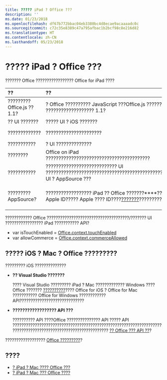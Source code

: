 ```yaml
---
title: ????? iPad ? Office ???
description: ''
ms.date: 01/23/2018
ms.openlocfilehash: df67b772bbac04eb3380bc4d8ecae9acaaaadc0c
ms.sourcegitcommit: c72c35e8389c47a795afbac1b2bcf98c8e216d82
ms.translationtype: HT
ms.contentlocale: zh-CN
ms.lasthandoff: 05/23/2018
---
```

# <a name="develop-office-add-ins-for-the-ipad"></a>????? iPad ? Office ???


??????? Office ????????????????? Office for iPad ????


|**??**|**??**|**??**|
|:-----|:-----|:-----|
|????????? Office.js ?? 1.1?|? Office ?????????? JavaScript ???Office.js ??????? .js ??????????????????? 1.1?|[JavaScript API ??????](https://dev.office.com/reference/add-ins/what's-changed-in-the-javascript-api-for-office)|
|?? UI ???????|????? UI ? iOS ???????|[?? iOS ????](https://developer.apple.com/library/ios/documentation/UserExperience/Conceptual/MobileHIG/)|
|?????????????|??????????????????????|[?? Office ?????????](../concepts/add-in-development-best-practices.md)|
|???????????|? UI ??????????????|[?? UX ????](../concepts/add-in-development-best-practices.md#apply-ux-design-principles)|
|????????|Office on iPad ?????????????????????????????????????????|[???? 10.8](https://docs.microsoft.com/en-us/office/dev/store/validation-policies#10-apps-and-add-ins-utilize-supported-capabilities)|
|???????????|???????????????????????????? UI ???????????????????????????????????????????????????? UI ? AppSource ???|[???? 3.4](https://docs.microsoft.com/en-us/office/dev/store/validation-policies#3-apps-and-add-ins-can-sell-additional-features-or-content-through-purchases-within-the-app-or-add-in)|
|????????? AppSource?|?????????????????? iPad ?? Office ???????****???????Apple ID????? Apple ???? ID????[???????](https://sellerdashboard.microsoft.com/Assets/Content/Agreements/en-US/Office_Store_Seller_Agreement_20120927.htm)?????????|[???????? AppSource ? Office ????](https://docs.microsoft.com/en-us/office/dev/store/submit-to-the-office-store)|

???????????? Office ?????????????????????????????????????/??????? UI ????????????????? iPad ??????????? API?
- var isTouchEnabled = [Office.context.touchEnabled](https://dev.office.com/reference/add-ins/shared/office.context.touchenabled)
- var allowCommerce = [Office.context.commerceAllowed](https://dev.office.com/reference/add-ins/shared/office.context.commerceallowed)
    

## <a name="best-practices-for-developing-office-add-ins-for-ios-and-mac"></a>????? iOS ? Mac ? Office ?????????

????????? iOS ??????????????


-  **?? Visual Studio ???????**
    
    ???? Visual Studio ????????? iPad ? Mac ????????????? Windows ???? Office ??????? [??????????](../develop/create-and-debug-office-add-ins-in-visual-studio.md)???? Office for iOS ? Office for Mac ??????????? Office for Windows ???????????? API?????????????????????????????
    
-  **?????????????????? API ???**
    
    ?????????? API ????Office ??????????????? API ????? API ?????????????????????????????????????????????????????????????????????????????????????????????????????????????? [?? Office ??? API ??](specify-office-hosts-and-api-requirements.md)?
    
?????????????????? [Office ?????????](../concepts/add-in-development-best-practices.md)?


## <a name="see-also"></a>????

- [? iPad ? Mac ???? Office ???](../testing/sideload-an-office-add-in-on-ipad-and-mac.md)  
- [? iPad ? Mac ??? Office ????](../testing/debug-office-add-ins-on-ipad-and-mac.md)
    
